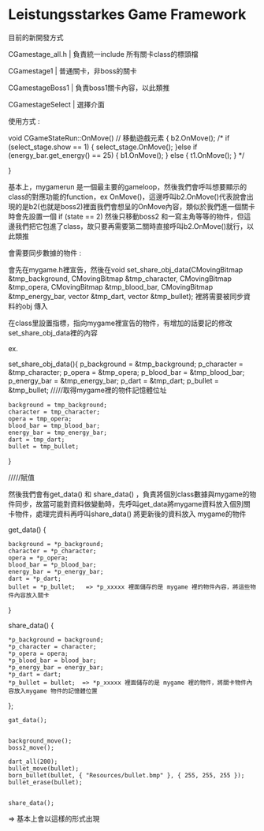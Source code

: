 # Leistungsstarkes Game Framework


目前的新開發方式

CGamestage_all.h
| 負責統一include 所有關卡class的標頭檔


CGamestage1
| 普通關卡，非boss的關卡

CGamestageBoss1
| 負責boss1關卡內容，以此類推

CGamestageSelect
| 選擇介面

使用方式 : 

void CGameStateRun::OnMove()							// 移動遊戲元素
{
	b2.OnMove();
	/*
	if (select_stage.show == 1) {
		select_stage.OnMove();
	}else if (energy_bar.get_energy() == 25) {
		b1.OnMove();
	}
	else {
		t1.OnMove();
	}
	*/

}

基本上，mygamerun 是一個最主要的gameloop，然後我們會呼叫想要顯示的class的對應功能的function，ex OnMove()，這邊呼叫b2.OnMove()代表說會出現的是b2(也就是boss2)裡面我們會想呈的OnMove內容，類似於我們進一個關卡時會先設置一個 if (state == 2) 然後只移動boss2 和一寫主角等等的物件，但這邊我們把它包進了class，故只要再需要第二關時直接呼叫b2.OnMove()就行，以此類推




會需要同步數據的物件 : 

會先在mygame.h裡宣告，然後在void set_share_obj_data(CMovingBitmap &tmp_background, CMovingBitmap &tmp_character,
			CMovingBitmap &tmp_opera, CMovingBitmap &tmp_blood_bar, CMovingBitmap &tmp_energy_bar, vector <CMovingBitmap> &tmp_dart, vector<CMovingBitmap> &tmp_bullet);
裡將需要被同步資料的obj 傳入

在class里設置指標，指向mygame裡宣告的物件，有增加的話要記的修改set_share_obj_data裡的內容

ex.

set_share_obj_data(){
	p_background = &tmp_background;
	p_character = &tmp_character;
	p_opera = &tmp_opera;
	p_blood_bar = &tmp_blood_bar;
	p_energy_bar = &tmp_energy_bar;
	p_dart = &tmp_dart;
	p_bullet = &tmp_bullet;
/////取得mygame裡的物件記憶體位址

	background = tmp_background;
	character = tmp_character;
	opera = tmp_opera;
	blood_bar = tmp_blood_bar;
	energy_bar = tmp_energy_bar;
	dart = tmp_dart;
	bullet = tmp_bullet;
}

/////賦值


然後我們會有get_data() 和 share_data() ，負責將個別class數據與mygame的物件同步，故當可能對資料做變動時，先呼叫get_data將mygame資料放入個別關卡物件，處理完資料再呼叫share_data() 將更新後的資料放入 mygame的物件


get_data() {

	background = *p_background;
	character = *p_character;
	opera = *p_opera;
	blood_bar = *p_blood_bar;
	energy_bar = *p_energy_bar;
	dart = *p_dart;
	bullet = *p_bullet;   => *p_xxxxx 裡面儲存的是 mygame 裡的物件內容，將這些物件內容放入關卡
}

share_data() {

	*p_background = background;
	*p_character = character;
	*p_opera = opera;
	*p_blood_bar = blood_bar;
	*p_energy_bar = energy_bar;
	*p_dart = dart;
	*p_bullet = bullet;  => *p_xxxxx 裡面儲存的是 mygame 裡的物件，將關卡物件內容放入mygame 物件的記憶體位置

};
	

	gat_data();


	background_move();
	boss2_move();

	dart_all(200);
	bullet_move(bullet);
	born_bullet(bullet, { "Resources/bullet.bmp" }, { 255, 255, 255 });
	bullet_erase(bullet);


	share_data();

=> 基本上會以這樣的形式出現